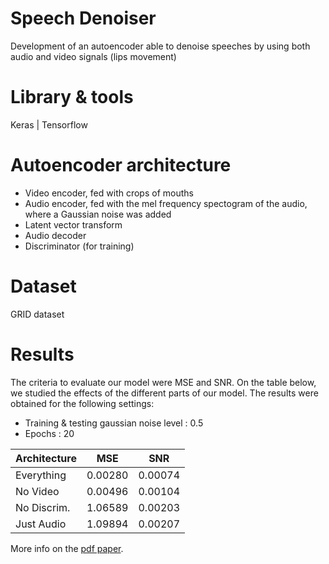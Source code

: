 # Speech Denoiser
Development of an autoencoder able to denoise speeches by using both audio and video signals (lips movement)

# Library & tools
Keras | Tensorflow

# Autoencoder architecture
- Video encoder, fed with crops of mouths
- Audio encoder, fed with the mel frequency spectogram of the audio, where a Gaussian noise was added
- Latent vector transform
- Audio decoder
- Discriminator (for training)

# Dataset
GRID dataset

# Results
The criteria to evaluate our model were MSE and SNR. 
On the table below, we studied the effects of the different parts of our model.
The results were obtained for the following settings:
- Training & testing gaussian noise level : 0.5
- Epochs : 20

| Architecture  | MSE | SNR |
| ------------- | ------------- |------------- |
| Everything | 0.00280 | 0.00074  |
| No Video    | 0.00496  | 0.00104  |
| No Discrim.     | 1.06589   | 0.00203 |
| Just Audio   | 1.09894  | 0.00207 |


More info on the [pdf paper](https://github.com/pgjlucas/speechdenoiser/blob/master/Paper.pdf).
